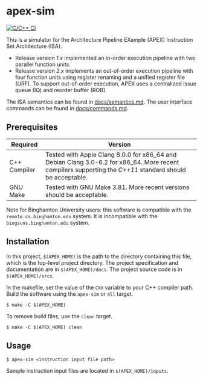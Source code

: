 # apex-sim

[![C/C++ CI](https://github.com/colematt/apex-sim/actions/workflows/c-cpp.yml/badge.svg)](https://github.com/colematt/apex-sim/actions/workflows/c-cpp.yml)

This is a simulator for the Architecture Pipeline EXample (APEX) Instruction Set Architecture (ISA).

- Release version _1.x_ implemented an in-order execution pipeline with two parallel function units.
- Release version _2.x_ implements an out-of-order execution pipeline with four function units using register renaming and a unified register file (URF). To support out-of-order execution, APEX uses a centralized issue queue (IQ) and reorder buffer (ROB).

The ISA semantics can be found in [docs/semantics.md](https://github.com/colematt/apex-sim/blob/master/docs/semantics.md). The user interface commands can be found in [docs/commands.md](https://github.com/colematt/apex-sim/blob/master/docs/commands.md).


## Prerequisites
| Required | Version |
|----------|---------|
| C++ Compiler | Tested with Apple Clang 8.0.0 for x86_64 and Debian Clang 3.0-6.2 for x86_64. More recent compilers supporting the _C++11_ standard should be acceptable.|
| GNU Make | Tested with GNU Make 3.81. More recent versions should be acceptable. |

Note for Binghamton University users: this software is compatible with the `remote.cs.binghamton.edu` system. It is incompatible with the `bingsuns.binghamton.edu` system.

## Installation

In this project, `$(APEX_HOME)` is the path to the directory containing this file, which is the top-level project directory. The project specification and documentation are in `$(APEX_HOME)/docs`. The project source code is in `$(APEX_HOME)/srcs`.

In the makefile, set the value of the `CXX` variable to your C++ compiler path. Build the software using the `apex-sim` or `all` target.

```
$ make -C $(APEX_HOME)
```

To remove build files, use the `clean` target.

```
$ make -C $(APEX_HOME) clean
```

## Usage

```
$ apex-sim <instruction input file path>
```

Sample instruction input files are located in `$(APEX_HOME)/inputs`.
